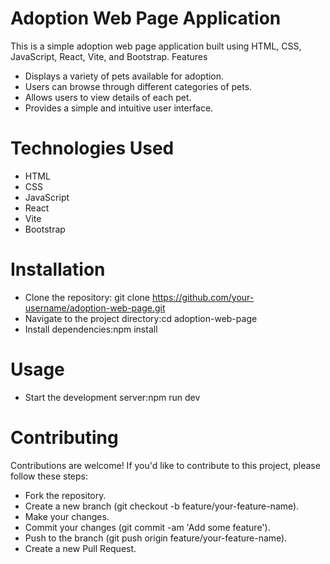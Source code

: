 # Adoption Web Page Application

This is a simple adoption web page application built using HTML, CSS, JavaScript, React, Vite, and Bootstrap.
Features

- Displays a variety of pets available for adoption.
- Users can browse through different categories of pets.
- Allows users to view details of each pet.
- Provides a simple and intuitive user interface.

# Technologies Used

- HTML
- CSS
- JavaScript
- React
- Vite
- Bootstrap

# Installation

- Clone the repository: git clone https://github.com/your-username/adoption-web-page.git
- Navigate to the project directory:cd adoption-web-page
- Install dependencies:npm install

# Usage

- Start the development server:npm run dev

# Contributing

Contributions are welcome! If you'd like to contribute to this project, please follow these steps:

- Fork the repository.
- Create a new branch (git checkout -b feature/your-feature-name).
- Make your changes.
- Commit your changes (git commit -am 'Add some feature').
- Push to the branch (git push origin feature/your-feature-name).
- Create a new Pull Request.
